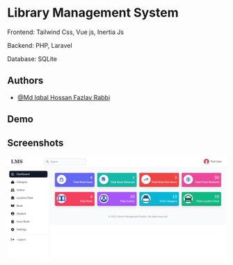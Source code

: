 
# Library Management System

Frontend: Tailwind Css, Vue js, Inertia Js

Backend: PHP, Laravel

Database: SQLite


## Authors

- [@Md Iqbal Hossan Fazlay Rabbi](https://www.github.com/mdiqbalhossan)


## Demo




## Screenshots

![App Screenshot](https://github.com/mdiqbalhossan/Library-Management-System/blob/main/screenshot/1.png)

